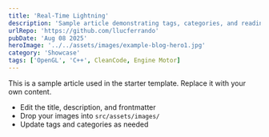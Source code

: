 ```yaml
---
title: 'Real-Time Lightning'
description: 'Sample article demonstrating tags, categories, and reading time'
urlRepo: 'https://github.com/llucferrando'
pubDate: 'Aug 08 2025'
heroImage: '../../assets/images/example-blog-hero1.jpg'
category: 'Showcase'
tags: ['OpenGL', 'C++', CleanCode, Engine Motor]
---
```


This is a sample article used in the starter template. Replace it with your own content.

- Edit the title, description, and frontmatter
- Drop your images into `src/assets/images/`
- Update tags and categories as needed


